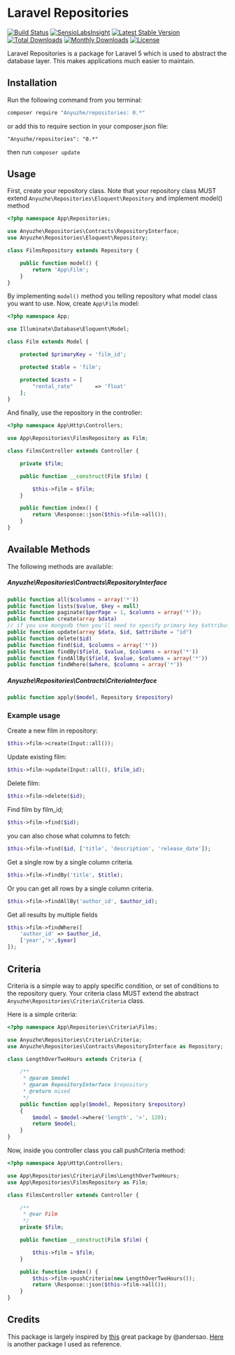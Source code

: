 # Laravel Repositories

[![Build Status](https://travis-ci.org/Anyuzhe/repository.svg?branch=master)](https://travis-ci.org/Anyuzhe/repository) 
[![SensioLabsInsight](https://img.shields.io/sensiolabs/i/f39e6dc7-1364-481d-b722-8413bdc3200f.svg?style=flat)](https://insight.sensiolabs.com/projects/f39e6dc7-1364-481d-b722-8413bdc3200f)
[![Latest Stable Version](https://poser.pugx.org/Anyuzhe/repositories/v/stable)](https://packagist.org/packages/Anyuzhe/repositories)
[![Total Downloads](https://poser.pugx.org/Anyuzhe/repositories/downloads)](https://packagist.org/packages/Anyuzhe/repositories)
[![Monthly Downloads](https://poser.pugx.org/Anyuzhe/repositories/d/monthly)](https://packagist.org/packages/Anyuzhe/repositories)
[![License](https://poser.pugx.org/Anyuzhe/repositories/license)](https://packagist.org/packages/Anyuzhe/repositories)

Laravel Repositories is a package for Laravel 5 which is used to abstract the database layer. This makes applications much easier to maintain.

## Installation

Run the following command from you terminal:


 ```bash
 composer require "Anyuzhe/repositories: 0.*"
 ```

or add this to require section in your composer.json file:

 ```
 "Anyuzhe/repositories": "0.*"
 ```

then run ```composer update```


## Usage

First, create your repository class. Note that your repository class MUST extend ```Anyuzhe\Repositories\Eloquent\Repository``` and implement model() method

```php
<?php namespace App\Repositories;

use Anyuzhe\Repositories\Contracts\RepositoryInterface;
use Anyuzhe\Repositories\Eloquent\Repository;

class FilmsRepository extends Repository {

    public function model() {
        return 'App\Film';
    }
}
```

By implementing ```model()``` method you telling repository what model class you want to use. Now, create ```App\Film``` model:

```php
<?php namespace App;

use Illuminate\Database\Eloquent\Model;

class Film extends Model {

    protected $primaryKey = 'film_id';

    protected $table = 'film';

    protected $casts = [
        "rental_rate"       => 'float'
    ];
}
```

And finally, use the repository in the controller:

```php
<?php namespace App\Http\Controllers;

use App\Repositories\FilmsRepository as Film;

class FilmsController extends Controller {

    private $film;

    public function __construct(Film $film) {

        $this->film = $film;
    }

    public function index() {
        return \Response::json($this->film->all());
    }
}
```

## Available Methods

The following methods are available:

##### Anyuzhe\Repositories\Contracts\RepositoryInterface

```php
public function all($columns = array('*'))
public function lists($value, $key = null)
public function paginate($perPage = 1, $columns = array('*'));
public function create(array $data)
// if you use mongodb then you'll need to specify primary key $attribute
public function update(array $data, $id, $attribute = "id")
public function delete($id)
public function find($id, $columns = array('*'))
public function findBy($field, $value, $columns = array('*'))
public function findAllBy($field, $value, $columns = array('*'))
public function findWhere($where, $columns = array('*'))
```

##### Anyuzhe\Repositories\Contracts\CriteriaInterface

```php
public function apply($model, Repository $repository)
```

### Example usage


Create a new film in repository:

```php
$this->film->create(Input::all());
```

Update existing film:

```php
$this->film->update(Input::all(), $film_id);
```

Delete film:

```php
$this->film->delete($id);
```

Find film by film_id;

```php
$this->film->find($id);
```

you can also chose what columns to fetch:

```php
$this->film->find($id, ['title', 'description', 'release_date']);
```

Get a single row by a single column criteria.

```php
$this->film->findBy('title', $title);
```

Or you can get all rows by a single column criteria.
```php
$this->film->findAllBy('author_id', $author_id);
```

Get all results by multiple fields

```php
$this->film->findWhere([
    'author_id' => $author_id,
    ['year','>',$year]
]);
```

## Criteria

Criteria is a simple way to apply specific condition, or set of conditions to the repository query. Your criteria class MUST extend the abstract ```Anyuzhe\Repositories\Criteria\Criteria``` class.

Here is a simple criteria:

```php
<?php namespace App\Repositories\Criteria\Films;

use Anyuzhe\Repositories\Criteria\Criteria;
use Anyuzhe\Repositories\Contracts\RepositoryInterface as Repository;

class LengthOverTwoHours extends Criteria {

    /**
     * @param $model
     * @param RepositoryInterface $repository
     * @return mixed
     */
    public function apply($model, Repository $repository)
    {
        $model = $model->where('length', '>', 120);
        return $model;
    }
}
```

Now, inside you controller class you call pushCriteria method:

```php
<?php namespace App\Http\Controllers;

use App\Repositories\Criteria\Films\LengthOverTwoHours;
use App\Repositories\FilmsRepository as Film;

class FilmsController extends Controller {

    /**
     * @var Film
     */
    private $film;

    public function __construct(Film $film) {

        $this->film = $film;
    }

    public function index() {
        $this->film->pushCriteria(new LengthOverTwoHours());
        return \Response::json($this->film->all());
    }
}
```


## Credits

This package is largely inspired by [this](https://github.com/prettus/l5-repository) great package by @andersao. [Here](https://github.com/anlutro/laravel-repository/) is another package I used as reference.
